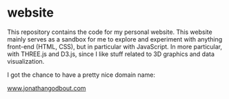 # website

This repository contains the code for my personal website. This website mainly serves as a sandbox for me to explore and experiment with anything front-end (HTML, CSS), but in particular with JavaScript. In more particular, with THREE.js and D3.js, since I like stuff related to 3D graphics and data visualization.

I got the chance to have a pretty nice domain name:

www.jonathangodbout.com
